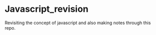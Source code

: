# Javascript_revision
Revisiting the concept of javascript and also making notes through this repo.
